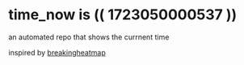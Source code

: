 # time_now is (( 1723050000537 ))

an automated repo that shows the currnent time

inspired by [breakingheatmap](https://github.com/breakingheatmap/breakingheatmap)